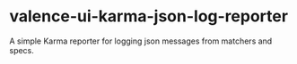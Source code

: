 valence-ui-karma-json-log-reporter
==================================

A simple Karma reporter for logging json messages from matchers and specs.
